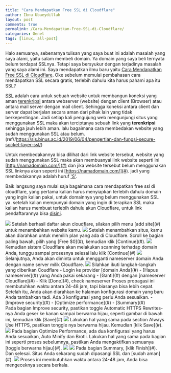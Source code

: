 ```yaml
---
title: "Cara Mendapatkan Free SSL di Cloudflare"
author: Ibnu Ubaeydillah
layout: post
comments: true
permalink: /Cara-Mendapatkan-Free-SSL-di-Cloudflare/
categories: Genel
tags: [linux, all-post]
---
```


Halo semuanya, sebenarnya tulisan yang saya buat ini adalah masalah yang saya alami, yaitu salam membeli domain. Ya domain yang saya beli ternyata belum terdapat SSLnya. Tetapi saya bersyukur dengan terjadinya masalah yang saya alami ini. Saya mendapatkan ilmu baru yaitu [Cara Mendapatkan Free SSL di Cloudflare](#). Oke sebelum memulai pembahasan cara mendapatkan SSL secara gratis, terlebih dahulu kita harus pahami apa itu SSL?

[SSL](https://sis.binus.ac.id/2019/06/04/pengertian-dan-fungsi-secure-socket-layer-ssl) adalah cara untuk sebuah website untuk membangun koneksi yang aman [terenkripsi](#) antara webserver (website) dengan client (Browser) atau antara mail server dengan mail client. Sehingga koneksi antara client dan server dapat berjalan secara aman dari pihak lain yang tidak berkepentingan. Jadi setiap kali pengujung web mengunjungi situs yang menggunakan SSL maka akan terciptanya sebuah link yang <b>terenkripsi</b>
sehingga jauh lebih aman. lalu bagaimana cara membedakan website yang sudah menggunakan SSL atau belum.
<br>(ref//https://sis.binus.ac.id/2019/06/04/pengertian-dan-fungsi-secure-socket-layer-ssl/)

Untuk membedakannya bisa dilihat dari link website tersebut, website yang sudah menggunakan SSL maka akan membuanyai link website seperti ini [http://namadomain.com/](#) dan jika website tersebut belum menggunakan SSL linknya akan seperti ini [https://namadomain.com/](#). jadi yang membedakannya adalah huruf ['S'](#). 

Baik langsung saya mulai saja bagaimana cara mendapatkan free ssl di cloudflare, yang pertama kalian harus menyiapkan terlebih dahulu domain yang ingin kalian pakai, untuk domainnya yang belum menggunakan SSL ya. setelah kalian mempunyai domain yang ingin di terapkan SSL maka kalian harus membuat terlebih dahulu akun Cloudflare, untuk link pendaftarannya bisa [disini](https://dash.cloudflare.com/sign-up).

<img src="https://user-images.githubusercontent.com/28418984/181007412-a6eed80b-a750-488c-bd10-8b94067f0611.png">
Setelah berhasil daftar akun cloudflare, silakan pilih menu [add site](#) untuk menambahkan website kamu.
<img src="https://user-images.githubusercontent.com/28418984/181010238-5d2fc473-c7b8-4076-85ae-481480f78be9.png">
Setelah menambahkan situs, kamu akan diarahkan untuk memilih plan yang ada di Cloudflare.
Scroll ke bagian paling bawah, pilih yang [Free $0](#), kemudian klik [Continue](#).
<img src="https://sekolahblogger.com/wp-content/uploads/2021/10/free-plan-cloudflare.webp">
Kemudian sistem Cloudflare akan melakukan scanning terhadap domain Anda, tunggu sampai prosesnya selesai lalu klik [Continue](#)
<img src="https://sekolahblogger.com/wp-content/uploads/2021/10/menambahkan-dns-baru-pada-cloudflare.webp">
Selanjutnya, Anda akan diminta untuk mengganti nameserver domain Anda dengan name server milik Cloudflare.
<img src="https://sekolahblogger.com/wp-content/uploads/2021/10/mengganti-nameserver-cloudflare.webp">
Silahkan ikuti langkah-langkah yang diberikan Coudflare
- Login ke provider [domain Anda](#)
- [Hapus nameserver](#) yang Anda pakai sekarang
- [Ganti](#) dengan [nameserver Cloudflare](#)
- Klik [Done](#), check nameserver
Proses propagasi ini membutuhkan waktu antara 24-48 jam, tapi biasanya bisa lebih cepat.
Setelah itu, Anda akan diarahkan ke halaman konfigurasi domain yang baru Anda tambahkan tadi.
Ada 3 konfigurasi yang perlu Anda sesuaikan.
- [Improve security](#)
- [Optimize performance](#)
- [Summary](#)
<br>Pada bagian Improve security, pastikan toggle Automatic HTTPS Rewrites-nya Anda geser ke kanan sampai berwarna hijau, seperti gambar di bawah ini, kemudian klik [Save](#)
<img src="https://sekolahblogger.com/wp-content/uploads/2021/10/automatic-https-rewrites-on-cloudflare.webp">
Lakukan hal yang sama pada section Always Use HTTPS, pastikan tonggle nya berwarna hijau. Kemudian [klik Save](#).
<img src="https://sekolahblogger.com/wp-content/uploads/2021/10/always-use-https-on-cloudflare.webp">
Pada bagian Optimize Performance, ada dua konfigurasi yang harus Anda sesuaikan, Auto Minify dan Brotli.
Lakukan hal yang sama pada bagian ini seperti proses sebelumnya, pastikan Anda mengaktifkan semuanya [toggle berwarna hijau](#).
<img src="https://sekolahblogger.com/wp-content/uploads/2021/10/auto-manify-configuration-on-cloudflare.webp">
<img src="https://sekolahblogger.com/wp-content/uploads/2021/10/brotli-configuration.webp">
Pada bagian Summary, [klik Finish](#).
Dan selesai. Situs Anda sekarang sudah dipasangi SSL dan [sudah aman](#).
<img src="https://sekolahblogger.com/wp-content/uploads/2021/10/situs-sudah-terlindungi-oleh-cloudflare.webp">
Proses ini membutuhkan waktu antara 24-48 jam, Anda bisa mengeceknya secara berkala.



